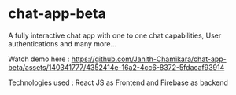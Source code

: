 # chat-app-beta

A fully interactive chat app with one to one chat capabilities, User authentications and many more...

Watch demo here : https://github.com/Janith-Chamikara/chat-app-beta/assets/140341777/4352414e-16a2-4cc6-8372-5fdacaf93914

Technologies used : React JS as Frontend and Firebase as backend

